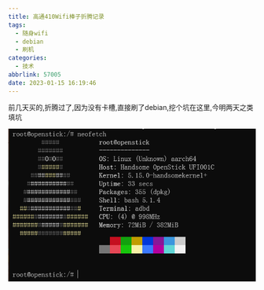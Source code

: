 ```yaml
---
title: 高通410Wifi棒子折腾记录
tags:
  - 随身wifi
  - debian
  - 刷机
categories:
  - 技术
abbrlink: 57005
date: 2023-01-15 16:19:46
---
```


前几天买的,折腾过了,因为没有卡槽,直接刷了debian,挖个坑在这里,今明两天之类填坑

![别的大佬魔改的系统](高通410Wifi棒子折腾记录/image-20230115162734416.png)